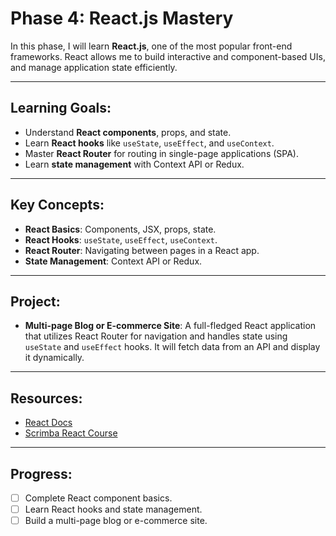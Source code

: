 # Phase 4: React.js Mastery

In this phase, I will learn **React.js**, one of the most popular front-end frameworks. React allows me to build interactive and component-based UIs, and manage application state efficiently.

---

## Learning Goals:
- Understand **React components**, props, and state.
- Learn **React hooks** like `useState`, `useEffect`, and `useContext`.
- Master **React Router** for routing in single-page applications (SPA).
- Learn **state management** with Context API or Redux.

---

## Key Concepts:
- **React Basics**: Components, JSX, props, state.
- **React Hooks**: `useState`, `useEffect`, `useContext`.
- **React Router**: Navigating between pages in a React app.
- **State Management**: Context API or Redux.

---

## Project:
- **Multi-page Blog or E-commerce Site**: A full-fledged React application that utilizes React Router for navigation and handles state using `useState` and `useEffect` hooks. It will fetch data from an API and display it dynamically.

---

## Resources:
- [React Docs](https://reactjs.org/docs/getting-started.html)
- [Scrimba React Course](https://scrimba.com/learn/learnreact)

---

## Progress:
- [ ] Complete React component basics.
- [ ] Learn React hooks and state management.
- [ ] Build a multi-page blog or e-commerce site.
